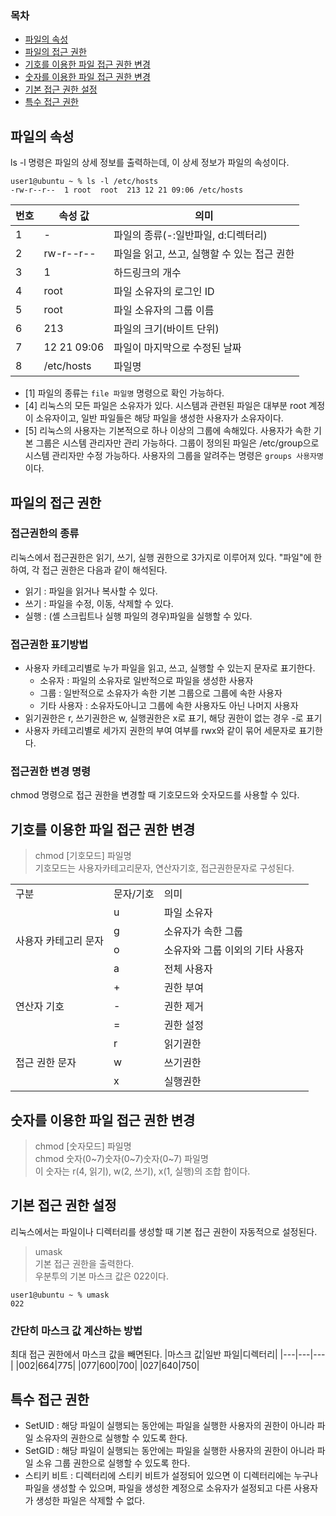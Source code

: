 ### 목차
- [파일의 속성](#파일의-속성)
- [파일의 접근 권한](#파일의-접근-권한)
- [기호를 이용한 파일 접근 권한 변경](#기호를-이용한-파일-접근-권한-변경)
- [숫자를 이용한 파일 접근 권한 변경](#숫자를-이용한-파일-접근-권한-변경)
- [기본 접근 권한 설정](#기본-접근-권한-설정)
- [특수 접근 권한](#특수-접근-권한)

## 파일의 속성
ls -l 명령은 파일의 상세 정보를 출력하는데, 이 상세 정보가 파일의 속성이다.
```
user1@ubuntu ~ % ls -l /etc/hosts
-rw-r--r--  1 root  root  213 12 21 09:06 /etc/hosts
```
|번호|속성 값|의미|
|---|-----------|--------------|
|1|-|파일의 종류(-:일반파일, d:디렉터리)|
|2|rw-r--r--|파일을 읽고, 쓰고, 실행할 수 있는 접근 권한|
|3|1|하드링크의 개수|
|4|root|파일 소유자의 로그인 ID|
|5|root|파일 소유자의 그룹 이름|
|6|213|파일의 크기(바이트 단위)|
|7|12 21 09:06|파일이 마지막으로 수정된 날짜|
|8|/etc/hosts|파일명|

- [1] 파일의 종류는 `file 파일명` 명령으로 확인 가능하다.
- [4] 리눅스의 모든 파일은 소유자가 있다. 시스템과 관련된 파일은 대부분 root 계정이 소유자이고, 일반 파일들은 해당 파일을 생성한 사용자가 소유자이다.
- [5] 리눅스의 사용자는 기본적으로 하나 이상의 그룹에 속해있다. 사용자가 속한 기본 그룹은 시스템 관리자만 관리 가능하다. 그룹이 정의된 파일은 /etc/group으로 시스템 관리자만 수정 가능하다. 사용자의 그룹을 알려주는 명령은 `groups 사용자명`이다.

## 파일의 접근 권한
### 접근권한의 종류
리눅스에서 접근권한은 읽기, 쓰기, 실행 권한으로 3가지로 이루어져 있다.
"파일"에 한하여, 각 접근 권한은 다음과 같이 해석된다.
- 읽기 : 파일을 읽거나 복사할 수 있다.
- 쓰기 : 파일을 수정, 이동, 삭제할 수 있다.
- 실행 : (셸 스크립트나 실행 파일의 경우)파일을 실행할 수 있다.
### 접근권한 표기방법
- 사용자 카테고리별로 누가 파일을 읽고, 쓰고, 실행할 수 있는지 문자로 표기한다.
    - 소유자 : 파일의 소유자로 일반적으로 파일을 생성한 사용자
    - 그룹 : 일반적으로 소유자가 속한 기본 그룹으로 그룹에 속한 사용자
    - 기타 사용자 : 소유자도아니고 그룹에 속한 사용자도 아닌 나머지 사용자
- 읽기권한은 r, 쓰기권한은 w, 실행권한은 x로 표기, 해당 권한이 없는 경우 -로 표기
- 사용자 카테고리별로 세가지 권한의 부여 여부를 rwx와 같이 묶어 세문자로 표기한다.   
### 접근권한 변경 명령
chmod 명령으로 접근 권한을 변경할 때 기호모드와 숫자모드를 사용할 수 있다.

## 기호를 이용한 파일 접근 권한 변경
> chmod [기호모드] 파일명  
> 기호모드는 사용자카테고리문자, 연산자기호, 접근권한문자로 구성된다.

<table>
  <tr>
    <td>구분</td>
    <td>문자/기호</td>
    <td>의미</td>
  </tr>
  <tr>
    <td rowspan="4">사용자 카테고리 문자</td>
    <td>u</td>
    <td>파일 소유자</td>
  </tr>
  <tr>
    <td>g</td>
    <td>소유자가 속한 그룹</td>
  </tr>
  <tr>
    <td>o</td>
    <td>소유자와 그룹 이외의 기타 사용자</td>
  </tr>
  <tr>
    <td>a</td>
    <td>전체 사용자</td>
  </tr>
  <tr>
    <td rowspan="3">연산자 기호</td>
    <td>+</td>
    <td>권한 부여</td>
  <tr>
    <td>-</td>
    <td>권한 제거</td>
  <tr>
    <td>=</td>
    <td>권한 설정</td>
  <tr>
    <td rowspan="3">접근 권한 문자</td>
    <td>r</td>
    <td>읽기권한</td>
  </tr>
  <tr>
    <td>w</td>
    <td>쓰기권한</td>
  </tr>
  <tr>
    <td>x</td>
    <td>실행권한</td>
  </tr>
</table>

## 숫자를 이용한 파일 접근 권한 변경
> chmod [숫자모드] 파일명  
> chmod 숫자(0~7)숫자(0~7)숫자(0~7) 파일명  
> 이 숫자는 r(4, 읽기), w(2, 쓰기), x(1, 실행)의 조합 합이다.


## 기본 접근 권한 설정
리눅스에서는 파일이나 디렉터리를 생성할 때 기본 접근 권한이 자동적으로 설정된다.
> umask  
> 기본 접근 권한을 출력한다.  
> 우분투의 기본 마스크 값은 022이다.
```
user1@ubuntu ~ % umask
022
```
### 간단히 마스크 값 계산하는 방법
최대 접근 권한에서 마스크 값을 빼면된다.
|마스크 값|일반 파일|디렉터리|
|---|---|---|
|002|664|775|
|077|600|700|
|027|640|750|


## 특수 접근 권한
- SetUID : 해당 파일이 실행되는 동안에는 파일을 실행한 사용자의 권한이 아니라 파일 소유자의 권한으로 실행할 수 있도록 한다.
- SetGID : 해당 파일이 실행되는 동안에는 파일을 실행한 사용자의 권한이 아니라 파일 소유 그룹 권한으로 실행할 수 있도록 한다.
- 스티키 비트 : 디렉터리에 스티키 비트가 설정되어 있으면 이 디렉터리에는 누구나 파일을 생성할 수 있으며, 파일을 생성한 계정으로 소유자가 설정되고 다른 사용자가 생성한 파일은 삭제할 수 없다.